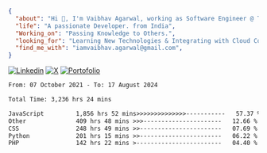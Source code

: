 ```json

{
  "about": "Hi 👋, I'm Vaibhav Agarwal, working as Software Engineer @ TalentXO ",
  "life": "A passionate Developer. from India",
  "Working_on": "Passing Knowledge to Others.",
  "looking_for": "Learning New Technologies & Integrating with Cloud Computing",
  "find_me_with": "iamvaibhav.agarwal@gmail.com",
}
``` 

[![Linkedin](https://img.shields.io/badge/Vaibhav-005E93?style=for-the-badge&logo=linkedin&logoColor=white)](https://www.linkedin.com/in/vaibhava17)
[![X](https://img.shields.io/badge/heyvybav-000000?style=for-the-badge&logo=x&logoColor=white)](http://twitter.com/heyvybav)
[![Portofolio](https://img.shields.io/badge/Portofolio-333333?style=for-the-badge&logo=github&logoColor=white)](https://vaibhava17.github.io)

<!-- 
# 💻 Tech Stack

I'm well-versed in a variety of technologies, including:

- **Languages:** Javascript, HTML5, CSS3, SASS, Node.js, TypeScript
- **Frameworks:** Next.js, Express, Reactjs,
- **Databases:** MySQL, MongoDB
- **Tools:** Git, VS Code, Postman
- **Cloud:** AWS, Heroku, Digital Ocean

<!-- ![React](https://img.shields.io/badge/react-%2320232a.svg?style=flat&logo=react&logoColor=%2361DAFB) 
![Bootstrap](https://img.shields.io/badge/bootstrap-%23563D7C.svg?style=flat&logo=bootstrap&logoColor=white) 
![Express.js](https://img.shields.io/badge/express.js-%23404d59.svg?style=flat&logo=express&logoColor=%2361DAFB) 
![TypeScript](https://img.shields.io/badge/typescript-%23007ACC.svg?style=flat&logo=typescript&logoColor=white) 
![NodeJS](https://img.shields.io/badge/node.js-6DA55F?style=flat&logo=node.js&logoColor=white) 
![Redux](https://img.shields.io/badge/redux-%23593d88.svg?style=flat&logo=redux&logoColor=white)
![SASS](https://img.shields.io/badge/SASS-hotpink.svg?style=flat&logo=SASS&logoColor=white) 
![Socket.io](https://img.shields.io/badge/Socket.io-black?style=flat&logo=socket.io&badgeColor=010101) 
![Styled Components](https://img.shields.io/badge/styled--components-DB7093?style=flat&logo=styled-components&logoColor=white) 
![MySQL](https://img.shields.io/badge/mysql-%2300f.svg?style=flat&logo=mysql&logoColor=white) 
![MongoDB](https://img.shields.io/badge/MongoDB-%234ea94b.svg?style=flat&logo=mongodb&logoColor=white)
![Adobe XD](https://img.shields.io/badge/Adobe%20XD-470137?style=flat&logo=Adobe%20XD&logoColor=#FF61F6) 
![Figma](https://img.shields.io/badge/figma-%23F24E1E.svg?style=flat&logo=figma&logoColor=white) 
![Postman](https://img.shields.io/badge/Postman-FF6C37?style=flat&logo=postman&logoColor=white) 
![Trello](https://img.shields.io/badge/Trello-%23026AA7.svg?style=flat&logo=Trello&logoColor=white) -->

<!-- ## 📊 GitHub Stats
![](https://github-readme-stats.vercel.app/api?username=vaibhava17&theme=react&hide_border=false&include_all_commits=true&count_private=true)<br/>
![](https://github-readme-streak-stats.herokuapp.com/?user=vaibhava17&theme=react&hide_border=false)<br/>
![](https://github-readme-stats.vercel.app/api/top-langs/?username=vaibhava17&theme=react&hide_border=false&include_all_commits=true&count_private=true&layout=compact)

## 🦖 Holopin Board
[![@vaibhava17's Holopin board](https://holopin.me/vaibhava17)](https://holopin.io/@vaibhava17)

## 📚 Wakatime Stats

<!--![Vaibhav's Github Stats](https://github-readme-stats.vercel.app/api?username=vaibhava17&show_icons=true) -->

<!--START_SECTION:waka-->

```txt
From: 07 October 2021 - To: 17 August 2024

Total Time: 3,236 hrs 24 mins

JavaScript         1,856 hrs 52 mins>>>>>>>>>>>>>>-----------   57.37 %
Other              409 hrs 48 mins >>>----------------------   12.66 %
CSS                248 hrs 49 mins >>-----------------------   07.69 %
Python             201 hrs 15 mins >>-----------------------   06.22 %
PHP                142 hrs 22 mins >------------------------   04.40 %
```

<!--END_SECTION:waka-->

<!-- 
---
[![](https://visitcount.itsvg.in/api?id=vaibhava17&icon=9&color=0)](https://visitcount.itsvg.in)

-->
